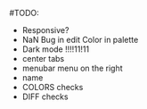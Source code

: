 #TODO:

- Responsive?
- NaN Bug in edit Color in palette
- Dark mode !!!!11!11
- center tabs
- menubar menu on the right
- name
- COLORS checks
- DIFF checks
